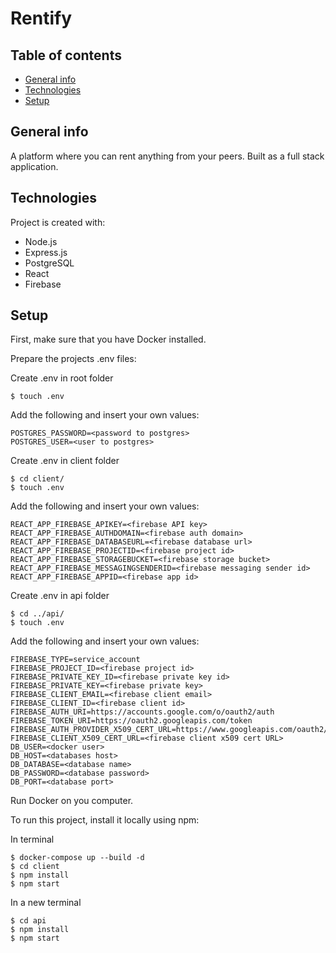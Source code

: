 # Rentify

## Table of contents
* [General info](#general-info)
* [Technologies](#technologies)
* [Setup](#setup)

## General info
A platform where you can rent anything from your peers. Built as a full stack application.
	
## Technologies
Project is created with:
* Node.js
* Express.js
* PostgreSQL
* React
* Firebase
	
## Setup
First, make sure that you have Docker installed.

Prepare the projects .env files:

Create .env in root folder
```
$ touch .env
```
Add the following and insert your own values:
```
POSTGRES_PASSWORD=<password to postgres>
POSTGRES_USER=<user to postgres>
```

Create .env in client folder
```
$ cd client/
$ touch .env
```
Add the following and insert your own values:
```
REACT_APP_FIREBASE_APIKEY=<firebase API key>
REACT_APP_FIREBASE_AUTHDOMAIN=<firebase auth domain>
REACT_APP_FIREBASE_DATABASEURL=<firebase database url>
REACT_APP_FIREBASE_PROJECTID=<firebase project id>
REACT_APP_FIREBASE_STORAGEBUCKET=<firebase storage bucket>
REACT_APP_FIREBASE_MESSAGINGSENDERID=<firebase messaging sender id>
REACT_APP_FIREBASE_APPID=<firebase app id>
```

Create .env in api folder
```
$ cd ../api/
$ touch .env
```
Add the following and insert your own values:
```
FIREBASE_TYPE=service_account
FIREBASE_PROJECT_ID=<firebase project id>
FIREBASE_PRIVATE_KEY_ID=<firebase private key id>
FIREBASE_PRIVATE_KEY=<firebase private key>
FIREBASE_CLIENT_EMAIL=<firebase client email>
FIREBASE_CLIENT_ID=<firebase client id>
FIREBASE_AUTH_URI=https://accounts.google.com/o/oauth2/auth
FIREBASE_TOKEN_URI=https://oauth2.googleapis.com/token
FIREBASE_AUTH_PROVIDER_X509_CERT_URL=https://www.googleapis.com/oauth2/v1/certs
FIREBASE_CLIENT_X509_CERT_URL=<firebase client x509 cert URL>
DB_USER=<docker user>
DB_HOST=<databases host>
DB_DATABASE=<database name>
DB_PASSWORD=<database password>
DB_PORT=<database port>
```

Run Docker on you computer.

To run this project, install it locally using npm:

In terminal
```
$ docker-compose up --build -d
$ cd client
$ npm install
$ npm start
```

In a new terminal
```
$ cd api
$ npm install
$ npm start
```
